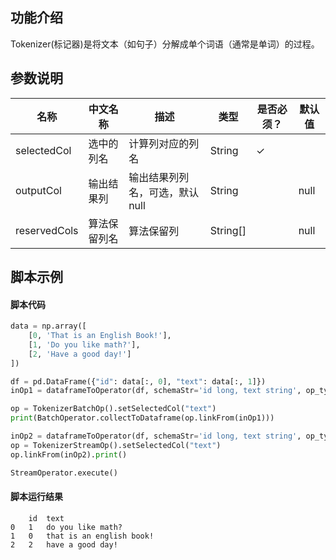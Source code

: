 ## 功能介绍

Tokenizer(标记器)是将文本（如句子）分解成单个词语（通常是单词）的过程。

## 参数说明
| 名称 | 中文名称 | 描述 | 类型 | 是否必须？ | 默认值 |
| --- | --- | --- | --- | --- | --- |
| selectedCol | 选中的列名 | 计算列对应的列名 | String | ✓ |  |
| outputCol | 输出结果列 | 输出结果列列名，可选，默认null | String |  | null |
| reservedCols | 算法保留列名 | 算法保留列 | String[] |  | null |



## 脚本示例
#### 脚本代码
```python
data = np.array([
    [0, 'That is an English Book!'],
    [1, 'Do you like math?'],
    [2, 'Have a good day!']
])

df = pd.DataFrame({"id": data[:, 0], "text": data[:, 1]})
inOp1 = dataframeToOperator(df, schemaStr='id long, text string', op_type='batch')

op = TokenizerBatchOp().setSelectedCol("text")
print(BatchOperator.collectToDataframe(op.linkFrom(inOp1)))

inOp2 = dataframeToOperator(df, schemaStr='id long, text string', op_type='stream')
op = TokenizerStreamOp().setSelectedCol("text")
op.linkFrom(inOp2).print()

StreamOperator.execute()
```

#### 脚本运行结果
```
	id	text
0	1	do you like math?
1	0	that is an english book!
2	2	have a good day!

```

